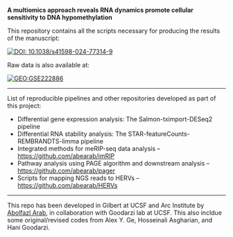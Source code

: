 **A multiomics approach reveals RNA dynamics promote cellular sensitivity to DNA hypomethylation**

This repository contains all the scripts necessary for producing the results of the manuscript:

[![DOI: 10.1038/s41598-024-77314-9](http://img.shields.io/badge/manuscript-Scientific_Reports-green.svg)](https://www.nature.com/articles/s41598-024-77314-9)

Raw data is also available at:

[![GEO:GSE222886](https://img.shields.io/badge/GEO-GSE222886-green.svg)](https://www.ncbi.nlm.nih.gov/geo/query/acc.cgi?acc=GSE222886)

___
List of reproducible pipelines and other repositories developed as part of this project:
- Differential gene expression analysis: The Salmon-tximport-DESeq2 pipeline
- Differential RNA stability analysis: The STAR-featureCounts-REMBRANDTS-limma pipeline
- Integrated methods for meRIP-seq data analysis – https://github.com/abearab/imRIP
- Pathway analysis using PAGE algorithm and downstream analysis – https://github.com/abearab/pager
- Scripts for mapping NGS reads to HERVs – https://github.com/abearab/HERVs

___
This repo has been developed in Gilbert at UCSF and Arc Institute by [Abolfazl Arab](https://github.com/abearab), in collaboration with Goodarzi lab at UCSF. This also incldue some original/revised codes from  Alex Y. Ge,  Hosseinali Asgharian, and Hani Goodarzi.

